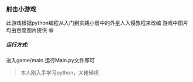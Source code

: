 ### 射击小游戏
此游戏根据python编程从入门到实践小册中的外星人入侵教程来改编
游戏中图片均由百度图片提供 :satisfied:
##### 运行方式:
进入game/main 运行Main.py文件即可
> 本人刚入手学习python，大佬轻喷

